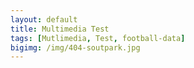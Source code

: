 ```yaml
---
layout: default
title: Multimedia Test
tags: [Mutlimedia, Test, football-data]
bigimg: /img/404-soutpark.jpg
---
```


<script src="/js/jquery-1.11.2.min.js"></script>

<script>
	$.ajax({
		headers: { 'X-Auth-Token': 'bf0513ea0ba6457fb4ae6d380cca8365' },
		url: '//api.football-data.org/v1/competitions/430/teams',
		dataType: 'json',
		type: 'GET',
	}).done(function(response) {
		console.log(response);
		$.each(response.teams, function(index, item) {
			$('.image_grid').prepend('<a href="' + response.teams[index].crestUrl + '"><figure><img src="' + response.teams[index].crestUrl + '" width="100%"/></figure></a>');
		});
	});
</script>

<div class="image_grid"></div>
